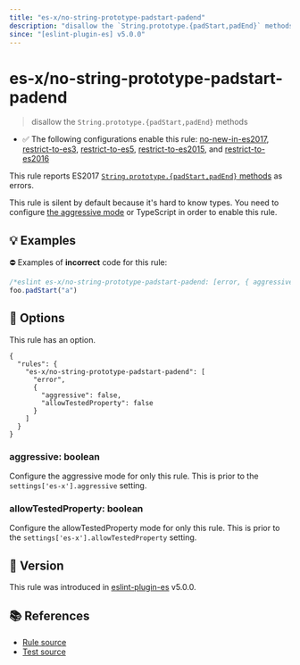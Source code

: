 ```yaml
---
title: "es-x/no-string-prototype-padstart-padend"
description: "disallow the `String.prototype.{padStart,padEnd}` methods"
since: "[eslint-plugin-es] v5.0.0"
---
```


# es-x/no-string-prototype-padstart-padend
> disallow the `String.prototype.{padStart,padEnd}` methods

- ✅ The following configurations enable this rule: [no-new-in-es2017], [restrict-to-es3], [restrict-to-es5], [restrict-to-es2015], and [restrict-to-es2016]

This rule reports ES2017 [`String.prototype.{padStart,padEnd}` methods](https://github.com/tc39/proposal-string-pad-start-end) as errors.

This rule is silent by default because it's hard to know types. You need to configure [the aggressive mode](https://github.com/eslint-community/eslint-plugin-es-x/tree/master/docs/#the-aggressive-mode) or TypeScript in order to enable this rule.

## 💡 Examples

⛔ Examples of **incorrect** code for this rule:

<eslint-playground type="bad">

```js
/*eslint es-x/no-string-prototype-padstart-padend: [error, { aggressive: true }] */
foo.padStart("a")
```

</eslint-playground>

## 🔧 Options

This rule has an option.

```jsonc
{
  "rules": {
    "es-x/no-string-prototype-padstart-padend": [
      "error",
      {
        "aggressive": false,
        "allowTestedProperty": false
      }
    ]
  }
}
```

### aggressive: boolean

Configure the aggressive mode for only this rule.
This is prior to the `settings['es-x'].aggressive` setting.

### allowTestedProperty: boolean

Configure the allowTestedProperty mode for only this rule.
This is prior to the `settings['es-x'].allowTestedProperty` setting.

## 🚀 Version

This rule was introduced in [eslint-plugin-es] v5.0.0.

[eslint-plugin-es]: https://github.com/mysticatea/eslint-plugin-es

## 📚 References

- [Rule source](https://github.com/eslint-community/eslint-plugin-es-x/blob/master/lib/rules/no-string-prototype-padstart-padend.js)
- [Test source](https://github.com/eslint-community/eslint-plugin-es-x/blob/master/tests/lib/rules/no-string-prototype-padstart-padend.js)

[no-new-in-es2017]: ../configs/index.md#no-new-in-es2017
[restrict-to-es3]: ../configs/index.md#restrict-to-es3
[restrict-to-es5]: ../configs/index.md#restrict-to-es5
[restrict-to-es2015]: ../configs/index.md#restrict-to-es2015
[restrict-to-es2016]: ../configs/index.md#restrict-to-es2016

